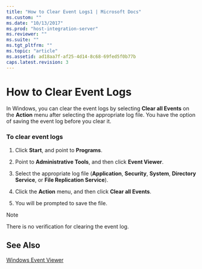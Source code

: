 ```yaml
---
title: "How to Clear Event Logs1 | Microsoft Docs"
ms.custom: ""
ms.date: "10/13/2017"
ms.prod: "host-integration-server"
ms.reviewer: ""
ms.suite: ""
ms.tgt_pltfrm: ""
ms.topic: "article"
ms.assetid: ad18aa7f-af25-4d14-8c68-69fed5f0b77b
caps.latest.revision: 3
---
```

# How to Clear Event Logs
In Windows, you can clear the event logs by selecting **Clear all Events** on the **Action** menu after selecting the appropriate log file. You have the option of saving the event log before you clear it.  
  
### To clear event logs  
  
1.  Click **Start**, and point to **Programs**.  
  
2.  Point to **Administrative Tools**, and then click **Event Viewer**.  
  
3.  Select the appropriate log file (**Application**, **Security**, **System**, **Directory Service**, or **File Replication Service**).  
  
4.  Click the **Action** menu, and then click **Clear all Events**.  
  
5.  You will be prompted to save the file.  
  
> [!NOTE]
>  There is no verification for clearing the event log.  
  
## See Also  
 [Windows Event Viewer](../core/windows-event-viewer.md)